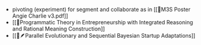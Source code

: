 - pivoting (experiment) for segment and collaborate as in [[📝M3S Poster Angie Charlie v3.pdf]]
- [[📝Programmatic Theory in Entrepreneurship with Integrated Reasoning and Rational Meaning Construction]]
- [[📝🪶Parallel Evolutionary and Sequential Bayesian Startup Adaptations]]